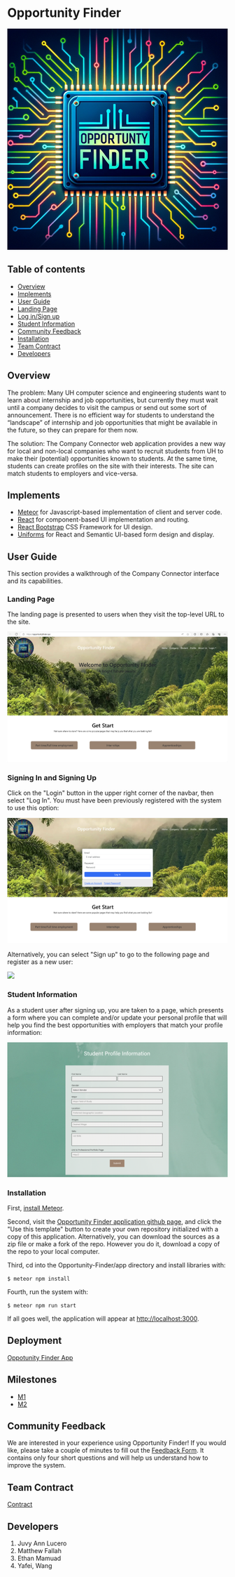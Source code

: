 # Opportunity Finder

![](OP1.png)

## Table of contents

* [Overview](#overview)
* [Implements](#implements)
* [User Guide](#user-guide)
* [Landing Page](#landing-Page)
* [Log in/Sign up](#sign-in-and-sign-up)
* [Student Information](#student-information)
* [Community Feedback](#community-feedback)
* [Installation](#installation)
* [Team Contract](#team-contract)
* [Developers](#developers)

## Overview

The problem: Many UH computer science and engineering students want to learn about internship and job opportunities, but currently they must wait until a company decides to visit the campus or send out some sort of announcement. There is no efficient way for students to understand the “landscape” of internship and job opportunities that might be available in the future, so they can prepare for them now.

The solution: The Company Connector web application provides a new way for local and non-local companies who want to recruit students from UH to make their (potential) opportunities known to students. At the same time, students can create profiles on the site with their interests. The site can match students to employers and vice-versa.

## Implements
* [Meteor](https://www.meteor.com/) for Javascript-based implementation of client and server code.
* [React](https://reactjs.org/) for component-based UI implementation and routing.
* [React Bootstrap](https://react-bootstrap.github.io/) CSS Framework for UI design.
* [Uniforms](https://uniforms.tools/) for React and Semantic UI-based form design and display.


## User Guide

This section provides a walkthrough of the Company Connector interface and its capabilities.

### Landing Page

The landing page is presented to users when they visit the top-level URL to the site.


<img src="Lading-M1.png">


### Signing In and Signing Up

Click on the "Login" button in the upper right corner of the navbar, then select "Log In". You must have been previously registered with the system to use this option:

![](signin-M1.png)

Alternatively, you can select "Sign up" to go to the following page and register as a new user:

![](Sign-up.png)

### Student Information

As a student user after signing up, you are taken to a page, which presents a form where you can complete and/or update your personal profile that will help you find the best opportunities with employers that match your profile information:

![](Student-info.png)

### Installation

First, [install Meteor](https://www.meteor.com/install).

Second, visit the [Opportunity Finder application github page](https://github.com/bowfolios/bowfolios), and click the "Use this template" button to create your own repository initialized with a copy of this application. Alternatively, you can download the sources as a zip file or make a fork of the repo.  However you do it, download a copy of the repo to your local computer.

Third, cd into the Opportunity-Finder/app directory and install libraries with:

```
$ meteor npm install
```

Fourth, run the system with:

```
$ meteor npm run start
```

If all goes well, the application will appear at [http://localhost:3000](http://localhost:3000).

## Deployment
[Oppotunity Finder App](https://opportunityfinder.xyz/)

## Milestones
* [M1](https://github.com/orgs/opportunity-finder/projects/1)
* [M2](https://github.com/orgs/opportunity-finder/projects/3)
## Community Feedback

We are interested in your experience using Opportunity Finder!  If you would like, please take a couple of minutes to fill out the [Feedback Form](https://forms.gle/iuCLESE8DbvDxenF9). It contains only four short questions and will help us understand how to improve the system.


## Team Contract
[Contract](https://docs.google.com/document/d/1jCrtQtuHDYKzxooiK5d0gwH46wF7ocCgxg2zBi5oKk0/edit)

## Developers

1. Juvy Ann Lucero
2. Matthew Fallah
3. Ethan Mamuad 
4. Yafei, Wang

